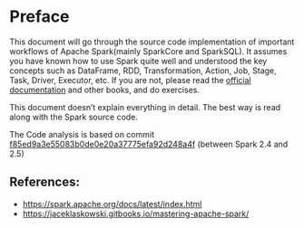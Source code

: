 # Preface 

This document will go through the source code implementation of important workflows of Apache Spark(mainly SparkCore and SparkSQL). It assumes you have known how to use Spark quite well and understood the key concepts such as DataFrame, RDD, Transformation, Action, Job, Stage, Task, Driver, Executor, etc. If you are not, please read the [official documentation](https://spark.apache.org/docs/latest/index.html) and other books, and do exercises. 

This document doesn’t explain everything in detail. The best way is read along with the Spark source code. 

The Code analysis is based on commit [f85ed9a3e55083b0de0e20a37775efa92d248a4f](https://github.com/apache/spark/tree/f85ed9a3e55083b0de0e20a37775efa92d248a4f) (between Spark 2.4 and 2.5) 

## References: 
* https://spark.apache.org/docs/latest/index.html 
* https://jaceklaskowski.gitbooks.io/mastering-apache-spark/ 